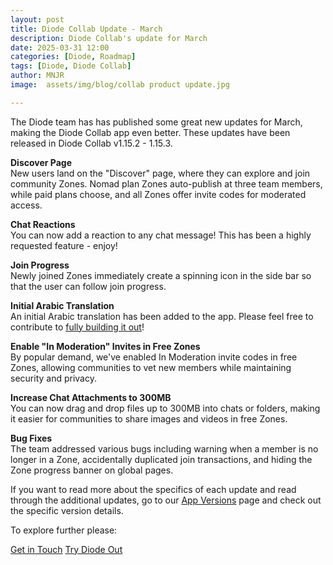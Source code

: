 ```yaml
---
layout: post
title: Diode Collab Update - March
description: Diode Collab's update for March
date: 2025-03-31 12:00
categories: [Diode, Roadmap]
tags: [Diode, Diode Collab]
author: MNJR
image: 	assets/img/blog/collab product update.jpg

---
```


The Diode team has has published some great new updates for March, making the Diode Collab app even better. These updates have been released in Diode Collab v1.15.2 - 1.15.3.

**Discover Page**
<br>New users land on the "Discover" page, where they can explore and join community Zones. Nomad plan Zones auto-publish at three team members, while paid plans choose, and all Zones offer invite codes for moderated access.

**Chat Reactions**
<br>You can now add a reaction to any chat message! This has been a highly requested feature - enjoy!

**Join Progress**
<br>Newly joined Zones immediately create a spinning icon in the side bar so that the user can follow join progress.

**Initial Arabic Translation**
<br>An initial Arabic translation has been added to the app. Please feel free to contribute to [fully building it out](https://app.docs.diode.io/docs/features/languages-on-the-diode-app/)!

**Enable "In Moderation" Invites in Free Zones**
<br>By popular demand, we've enabled In Moderation invite codes in free Zones, allowing communities to vet new members while maintaining security and privacy.

**Increase Chat Attachments to 300MB**
<br>You can now drag and drop files up to 300MB into chats or folders, making it easier for communities to share images and videos in free Zones.

**Bug Fixes** 
<br>
The team addressed various bugs including warning when a member is no longer in a Zone, accidentally duplicated join transactions, and hiding the Zone progress banner on global pages.  

If you want to read more about the specifics of each update and read through the additional updates, go to our [App Versions](https://app.docs.diode.io/docs/versions/1-15-2/) page and check out the specific version details.

To explore further please:
<div class="story__buttons">
  <a href="{{"https://contactdiode.paperform.co"}}" class="btn" target="">Get in Touch</a>
  <a href="#download-app" class="btn popup-open" target="">Try Diode Out</a>
</div>

